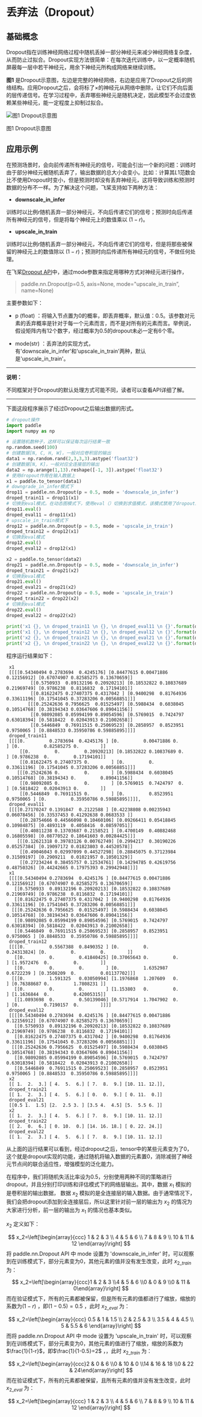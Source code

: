 # 丢弃法（Dropout）

## 基础概念

Dropout指在训练神经网络过程中随机丢掉一部分神经元来减少神经网络复杂度，从而防止过拟合。Dropout实现方法很简单：在每次迭代训练中，以一定概率随机屏蔽每一层中若干神经元，用余下神经元所构成网络来继续训练。

**图1** 是Dropout示意图，左边是完整的神经网络，右边是应用了Dropout之后的网络结构。应用Dropout之后，会将标了$\times$的神经元从网络中删除，让它们不向后面的层传递信号。在学习过程中，丢弃哪些神经元是随机决定，因此模型不会过度依赖某些神经元，能一定程度上抑制过拟合。

![图1 Dropout示意图](../../../../images/deep_learning/model_tuning/regularization/Dropout.png)

图1 Dropout示意图

## 应用示例

在预测场景时，会向前传递所有神经元的信号，可能会引出一个新的问题：训练时由于部分神经元被随机丢弃了，输出数据的总大小会变小。比如：计算其$L1$范数会比不使用Dropout时变小，但是预测时却没有丢弃神经元，这将导致训练和预测时数据的分布不一样。为了解决这个问题，飞桨支持如下两种方法：

- **downscale_in_infer**

训练时以比例$r$随机丢弃一部分神经元，不向后传递它们的信号；预测时向后传递所有神经元的信号，但是将每个神经元上的数值乘以 $(1 - r)$。

- **upscale_in_train**

训练时以比例$r$随机丢弃一部分神经元，不向后传递它们的信号，但是将那些被保留的神经元上的数值除以 $(1 - r)$；预测时向后传递所有神经元的信号，不做任何处理。

在飞桨[Dropout API](https://www.paddlepaddle.org.cn/documentation/docs/zh/api/paddle/nn/layer/common/Dropout_cn.html)中，通过mode参数来指定用哪种方式对神经元进行操作，

> paddle.nn.Dropout(p=0.5, axis=None, mode="upscale_in_train”, name=None)

主要参数如下：

- p (float) ：将输入节点置为0的概率，即丢弃概率，默认值：0.5。该参数对元素的丢弃概率是针对于每一个元素而言，而不是对所有的元素而言。举例说，假设矩阵内有12个数字，经过概率为0.5的dropout未必一定有6个零。

- mode(str) ：丢弃法的实现方式，有'downscale_in_infer'和'upscale_in_train'两种，默认是'upscale_in_train'。

------

**说明：**

不同框架对于Dropout的默认处理方式可能不同，读者可以查看API详细了解。

------

下面这段程序展示了经过Dropout之后输出数据的形式。


```python
# dropout操作
import paddle
import numpy as np

# 设置随机数种子，这样可以保证每次运行结果一致
np.random.seed(100)
# 创建数据[N, C, H, W]，一般对应卷积层的输出
data1 = np.random.rand(2,3,3,3).astype('float32')
# 创建数据[N, K]，一般对应全连接层的输出
data2 = np.arange(1,13).reshape([-1, 3]).astype('float32')
# 使用dropout作用在输入数据上
x1 = paddle.to_tensor(data1)
# downgrade_in_infer模式下
drop11 = paddle.nn.Dropout(p = 0.5, mode = 'downscale_in_infer')
droped_train11 = drop11(x1)
# 切换到eval模式。在动态图模式下，使用eval（）切换到求值模式，该模式禁用了dropout。
drop11.eval()
droped_eval11 = drop11(x1)
# upscale_in_train模式下
drop12 = paddle.nn.Dropout(p = 0.5, mode = 'upscale_in_train')
droped_train12 = drop12(x1)
# 切换到eval模式
drop12.eval()
droped_eval12 = drop12(x1)

x2 = paddle.to_tensor(data2)
drop21 = paddle.nn.Dropout(p = 0.5, mode = 'downscale_in_infer')
droped_train21 = drop21(x2)
# 切换到eval模式
drop21.eval()
droped_eval21 = drop21(x2)
drop22 = paddle.nn.Dropout(p = 0.5, mode = 'upscale_in_train')
droped_train22 = drop22(x2)
# 切换到eval模式
drop22.eval()
droped_eval22 = drop22(x2)
    
print('x1 {}, \n droped_train11 \n {}, \n droped_eval11 \n {}'.format(data1, droped_train11.numpy(),  droped_eval11.numpy()))
print('x1 {}, \n droped_train12 \n {}, \n droped_eval12 \n {}'.format(data1, droped_train12.numpy(),  droped_eval12.numpy()))
print('x2 {}, \n droped_train21 \n {}, \n droped_eval21 \n {}'.format(data2, droped_train21.numpy(),  droped_eval21.numpy()))
print('x2 {}, \n droped_train22 \n {}, \n droped_eval22 \n {}'.format(data2, droped_train22.numpy(),  droped_eval22.numpy()))
```

程序运行结果如下：

```
 x1 
 [[[[0.54340494 0.2783694  0.4245176] [0.84477615 0.00471886 0.12156912] [0.67074907 0.82585275 0.13670659]]
 		 [[0.5750933  0.89132196 0.20920213] [0.18532822 0.10837689 0.21969749] [0.9786238  0.8116832  0.17194101]]
		 [[0.81622475 0.27407375 0.4317042 ] [0.9400298  0.81764936 0.33611196] [0.17541045 0.37283206 0.00568851]]]
		[[[0.25242636 0.7956625  0.01525497] [0.5988434  0.6038045  0.10514768] [0.38194343 0.03647606 0.89041156]]
		 [[0.98092085 0.05994199 0.89054596] [0.5769015  0.7424797  0.63018394] [0.5818422  0.02043913 0.21002658]]
		 [[0.5446849  0.76911515 0.25069523] [0.2858957  0.8523951  0.9750065 ] [0.8848533 0.35950786 0.59885895]]]] 
 droped_train11 
 [[[[0.         0.2783694  0.4245176 ] [0.         0.00471886 0.        ] [0.         0.82585275 0.        ]]
	 [[0.         0.         0.20920213] [0.18532822 0.10837689 0.        ] [0.9786238  0.         0.17194101]]
	 [[0.81622475 0.27407375 0.        ] [0.         0.         0.33611196] [0.17541045 0.37283206 0.00568851]]]
	[[[0.25242636 0.         0.        ] [0.5988434  0.6038045  0.10514768] [0.38194343 0.         0.89041156]]
	 [[0.98092085 0.         0.        ] [0.5769015  0.7424797  0.        ] [0.5818422  0.02043913 0.        ]]
	 [[0.5446849  0.76911515 0.        ] [0.         0.8523951  0.9750065 ] [0.         0.35950786 0.59885895]]]], 
 droped_eval11 
 [[[[0.27170247 0.1391847  0.2122588 ] [0.42238808 0.00235943 0.06078456] [0.33537453 0.41292638 0.0683533 ]]
	 [[0.28754666 0.44566098 0.10460106] [0.09266411 0.05418845 0.10984875] [0.4893119  0.4058416  0.08597051]]
	 [[0.40811238 0.13703687 0.2158521 ] [0.4700149  0.40882468 0.16805598] [0.08770522 0.18641603 0.00284425]]]
	[[[0.12621318 0.39783126 0.00762749] [0.2994217  0.30190226 0.05257384] [0.19097172 0.01823803 0.44520578]]
	 [[0.49046043 0.02997099 0.44527298] [0.28845075 0.37123984 0.31509197] [0.2909211  0.01021957 0.10501329]]
	 [[0.27234244 0.38455757 0.12534761] [0.14294785 0.42619756 0.48750326] [0.44242665 0.17975393 0.29942948]]]]
 x1
 [[[[0.54340494 0.2783694  0.4245176 ] [0.84477615 0.00471886 0.12156912] [0.67074907 0.82585275 0.13670659]]
   [[0.5750933  0.89132196 0.20920213] [0.18532822 0.10837689 0.21969749] [0.9786238  0.8116832  0.17194101]]
   [[0.81622475 0.27407375 0.4317042 ] [0.9400298  0.81764936 0.33611196] [0.17541045 0.37283206 0.00568851]]]
  [[[0.25242636 0.7956625  0.01525497] [0.5988434  0.6038045  0.10514768] [0.38194343 0.03647606 0.89041156]]
   [[0.98092085 0.05994199 0.89054596] [0.5769015  0.7424797  0.63018394] [0.5818422  0.02043913 0.21002658]]
   [[0.5446849  0.76911515 0.25069523] [0.2858957  0.8523951  0.9750065 ] [0.8848533  0.35950786 0.59885895]]]]
 droped_train12 
 [[[[0.         0.5567388  0.8490352 ] [0.         0.         0.24313824] [0.         0.         0.        ]]
   [[0.         0.         0.41840425] [0.37065643 0.         0.        ] [1.9572476  0.         0.        ]]
   [[0.         0.         0.        ] [0.         1.6352987  0.6722239 ] [0.3508209  0.         0.01137702]]]
  [[[0.         1.591325   0.03050994] [1.1976868  1.207609   0.        ] [0.76388687 0.         1.7808231 ]]
   [[0.         0.         0.        ] [1.153803   0.         0.        ] [1.1636844  0.         0.42005315]]
   [[1.0893698  0.         0.50139046] [0.5717914  1.7047902  0.        ] [0.         0.7190157  0.        ]]]]
 droped_eval12 
 [[[[0.54340494 0.2783694  0.4245176 ] [0.84477615 0.00471886 0.12156912] [0.67074907 0.82585275 0.13670659]]
   [[0.5750933  0.89132196 0.20920213] [0.18532822 0.10837689 0.21969749] [0.9786238  0.8116832  0.17194101]]
   [[0.81622475 0.27407375 0.4317042 ] [0.9400298  0.81764936 0.33611196] [0.17541045 0.37283206 0.00568851]]]
  [[[0.25242636 0.7956625  0.01525497] [0.5988434  0.6038045  0.10514768] [0.38194343 0.03647606 0.89041156]]
   [[0.98092085 0.05994199 0.89054596] [0.5769015  0.7424797  0.63018394] [0.5818422  0.02043913 0.21002658]]
   [[0.5446849  0.76911515 0.25069523] [0.2858957  0.8523951  0.9750065 ] [0.8848533  0.35950786 0.59885895]]]]
 x2 
 [[ 1.  2.  3.] [ 4.  5.  6.] [ 7.  8.  9.] [10. 11. 12.]], 
 droped_train21 
 [[ 1.  2.  3.] [ 4.  5.  6.] [ 0.  0.  9.] [ 0. 11.  0.]]
 droped_eval21 
 [[0.5 1.  1.5] [2.  2.5 3. ] [3.5 4.  4.5] [5.  5.5 6. ]]
 x2 
 [[ 1.  2.  3.] [ 4.  5.  6.] [ 7.  8.  9.] [10. 11. 12.]]
 droped_train22 
 [[ 2.  0.  6.] [ 0. 10.  0.] [14. 16. 18.] [ 0. 22. 24.]]
 droped_eval22 
 [[ 1.  2.  3.] [ 4.  5.  6.] [ 7.  8.  9.] [10. 11. 12.]]
```

从上面的运行结果可以看到，经过dropout之后，tensor中的某些元素变为了0，这个就是dropout实现的功能，通过随机将输入数据的元素置0，消除减弱了神经元节点间的联合适应性，增强模型的泛化能力。

在程序中，我们将随机失活比率设为0.5，分别使用两种不同的策略进行dropout，并且分别打印训练和评估模式下的网络层输出。其中，数据 $x_1$ 模拟的是卷积层的输出数据， 数据 $x_2$ 模拟的是全连接层的输入数据。由于通常情况下，我们会把dropout添加到全连接层后，所以这里针对前一层的输出为 $x_2$ 的情况为大家进行分析，前一层的输出为 $x_1$ 的情况也基本类似。

 $x_2$ 定义如下：


$$
x_2=\left[\begin{array}{ccc}
1 & 2 & 3 \\
4 & 5 & 6 \\
7 & 8 & 9 \\
10 & 11 & 12
\end{array}\right]
$$
将 paddle.nn.Dropout API 中 mode 设置为 'downscale_in_infer' 时，可以观察到在训练模式下，部分元素变为0，其他元素的值并没有发生改变，此时 $x_{2\_train}$ 为：


$$
x_2=\left[\begin{array}{ccc}1 & 2 & 3 \\4 & 5 & 6 \\0 & 0 & 9 \\0 & 11 & 0\end{array}\right]
$$
而在验证模式下，所有的元素都被保留，但是所有元素的值都进行了缩放，缩放的系数为$(1 - r)$ ，即$(1 - 0.5)=0.5$ ，此时 $x_{2\_eval}$ 为：


$$
x_2=\left[\begin{array}{ccc}
0.5 & 1 & 1.5 \\
2 & 2.5 & 3 \\
3.5 & 4 & 4.5 \\
5 & 5.5 & 6
\end{array}\right]
$$
而将 paddle.nn.Dropout API 中 mode 设置为 'upscale_in_train' 时，可以观察到在训练模式下，部分元素变为0，其他元素的值进行了缩放，缩放的系数为$\frac{1}{1-r}$，即$\frac{1}{1-0.5}=2$ ，，此时 $x_{2\_train}$ 为：


$$
x_2=\left[\begin{array}{ccc}2 & 0 & 6 \\0 & 10 & 0 \\14 & 16 & 18 \\0 & 22 & 24\end{array}\right]
$$
而在验证模式下，所有的元素都被保留，且所有元素的值并没有发生改变，此时 $x_{2\_eval}$ 为：


$$
x_2=\left[\begin{array}{ccc}
1 & 2 & 3 \\
4 & 5 & 6 \\
7 & 8 & 9 \\
10 & 11 & 12
\end{array}\right]
$$